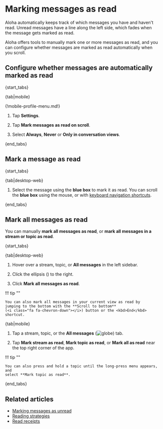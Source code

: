 # Marking messages as read

Aloha automatically keeps track of which messages you have and haven't read.
Unread messages have a line along the left side, which fades when the message
gets marked as read.

Aloha offers tools to manually mark one or more messages as read, and you can
configure whether messages are marked as read automatically when you scroll.

## Configure whether messages are automatically marked as read

{start_tabs}

{tab|mobile}

{!mobile-profile-menu.md!}

1. Tap **Settings**.

1. Tap **Mark messages as read on scroll**.

1. Select **Always**, **Never** or **Only in conversation views**.

{end_tabs}

## Mark a message as read

{start_tabs}

{tab|desktop-web}

1. Select the message using the **blue box** to mark it as read. You can scroll
   the **blue box** using the mouse, or with [keyboard navigation
   shortcuts](/help/keyboard-shortcuts#navigation).

{end_tabs}

## Mark all messages as read

You can manually **mark all messages as read**, or **mark all messages in a
stream or topic as read**.

{start_tabs}

{tab|desktop-web}

1. Hover over a stream, topic, or **All messages** in the left sidebar.

1. Click the ellipsis (<i class="aloha-icon aloha-icon-ellipsis-v-solid"></i>)
   to the right.

1. Click **Mark all messages as read**.

!!! tip ""

    You can also mark all messages in your current view as read by
    jumping to the bottom with the **Scroll to bottom**
    (<i class="fa fa-chevron-down"></i>) button or the <kbd>End</kbd> shortcut.

{tab|mobile}

1. Tap a stream, topic, or the **All messages**
   (<img src="/static/images/help/mobile-globe-icon.svg" alt="globe" class="mobile-icon"/>)
   tab.

2. Tap **Mark stream as read**, **Mark topic as read**, or **Mark all as read**
   near the top right corner of the app.

!!! tip ""

    You can also press and hold a topic until the long-press menu appears, and
    select **Mark topic as read**.

{end_tabs}

## Related articles

* [Marking messages as unread](/help/marking-messages-as-unread)
* [Reading strategies](/help/reading-strategies)
* [Read receipts](/help/read-receipts)
